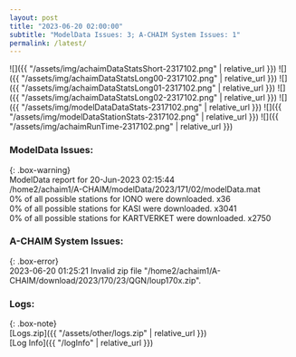 ```yaml
---
layout: post
title: "2023-06-20 02:00:00"
subtitle: "ModelData Issues: 3; A-CHAIM System Issues: 1"
permalink: /latest/
---
```


![]({{ "/assets/img/achaimDataStatsShort-2317102.png" | relative_url }})
![]({{ "/assets/img/achaimDataStatsLong00-2317102.png" | relative_url }})
![]({{ "/assets/img/achaimDataStatsLong01-2317102.png" | relative_url }})
![]({{ "/assets/img/achaimDataStatsLong02-2317102.png" | relative_url }})
![]({{ "/assets/img/modelDataDataStats-2317102.png" | relative_url }})
![]({{ "/assets/img/modelDataStationStats-2317102.png" | relative_url }})
![]({{ "/assets/img/achaimRunTime-2317102.png" | relative_url }})


### ModelData Issues:  
  
{: .box-warning}  
 ModelData report for 20-Jun-2023 02:15:44   
 /home2/achaim1/A-CHAIM/modelData/2023/171/02/modelData.mat   
 0% of all possible stations for IONO were downloaded. x36   
 0% of all possible stations for KASI were downloaded. x3041   
 0% of all possible stations for KARTVERKET were downloaded. x2750   
  
### A-CHAIM System Issues:  
  
{: .box-error}  
2023-06-20 01:25:21 Invalid zip file "/home2/achaim1/A-CHAIM/download/2023/170/23/QGN/loup170x.zip".  

### Logs:  
  
{: .box-note}  
[Logs.zip]({{ "/assets/other/logs.zip" | relative_url }})  
[Log Info]({{ "/logInfo" | relative_url }})  

